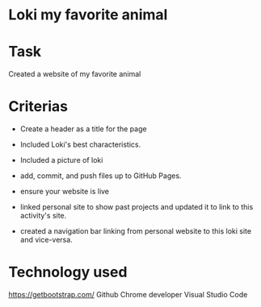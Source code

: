 # Loki my favorite animal
# Task
Created a website of my favorite animal

# Criterias

* Create a header as a title for the page
* Included Loki's best characteristics. 
* Included a picture of loki
* add, commit, and push files up to GitHub Pages.
* ensure your website is live


* linked personal site to show past projects and updated it to link to this activity's site.
* created a navigation bar linking from personal website to this loki site and vice-versa.


# Technology used
https://getbootstrap.com/
Github
Chrome developer
Visual Studio Code

